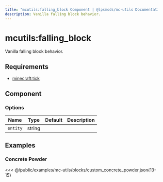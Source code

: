 ```yaml
---
title: "mcutils:falling_block Component | @lpsmods/mc-utils Documentation"
description: Vanilla falling block behavior.
---
```


# mcutils:falling_block

Vanilla falling block behavior.

## Requirements

- [minecraft:tick](https://learn.microsoft.com/en-us/minecraft/creator/reference/content/blockreference/examples/blockcomponents/minecraftblock_tick)

## Component

### Options

| Name     | Type   | Default | Description |
| -------- | ------ | ------- | ----------- |
| `entity` | string |         |             |

## Examples

### Concrete Powder

<<< @/public/examples/mc-utils/blocks/custom_concrete_powder.json{13-15}
